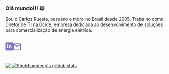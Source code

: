 ### Olá mundo!!! 😄

Sou o Carlos Ruesta, peruano e moro no Brasil desde 2005. Trabalho como Diretor de TI na Dcide, empresa dedicada ao desenvolvimento de soluções para comercialização de energia elétrica.

<br>

  <a href="https://www.linkedin.com/in/carlosruesta/" target="_blank">
    <img align="left" alt="Junior Torres | Linkedin" width="24px" src="https://github.com/JuniorTorresMTJ/JuniorTorresMTJ/blob/master/image/linkedin.svg" />
  </a>

  <a href="mailto:carlos_ruesta@yahoo.es" target="_blank">
    <img align="left" alt="Carlos Ruesta | Mail" width="26px" src="https://github.com/JuniorTorresMTJ/JuniorTorresMTJ/blob/master/image/gmail.svg" />
  </a>

<br><br>

<a href="https://github.com/carlosruesta">
  <img align="center" src="https://github-readme-stats.vercel.app/api/top-langs/?username=carlosruesta&&langs_count=8&theme=tokyonight&hide_langs_below=1" />
</a>

<a href="https://github.com/carlosruesta">
 <img align="center" src="https://github-readme-stats.vercel.app/api?username=carlosruesta&show_icons=true&theme=tokyonight&line_height=27" alt="Shubhamdeep's github stats"/>
</a>
<br>
